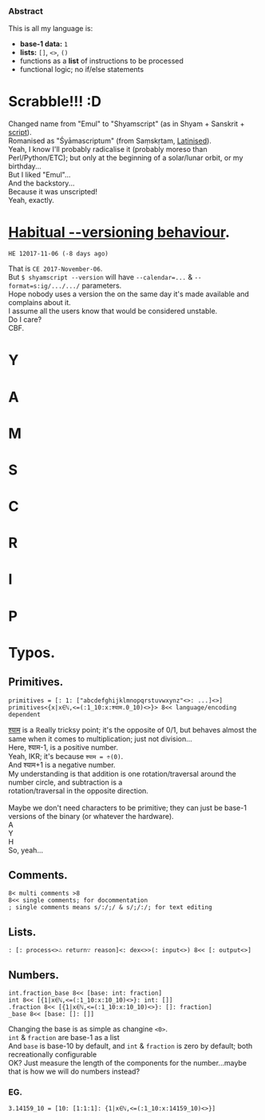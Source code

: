 ### Abstract
This is all my language is:
* **base-1 data:** `1`
* **lists:** `[]`, `<>`, `()`
* functions as a **list** of instructions to be processed
* functional logic; no if/else statements

# Scrabble!!! :D
Changed name from "Emul" to "Shyamscript" (as in Shyam + Sanskrit + [script](https://en.wikipedia.org/wiki/Source_code)).
<br>Romanised as "Śyāmascriptum" (from Saṃskṛtam, [Latinised](https://en.wiktionary.org/wiki/scriptum)).
<br>Yeah, I know I'll probably radicalise it (probably moreso than Perl/Python/ETC); but only at the beginning of a solar/lunar orbit, or my birthday...
<br>But I liked "Emul"...
<br>And the backstory...
<br>Because it was unscripted!
<br>Yeah, exactly.

# [Habitual --versioning behaviour](https://youtu.be/czgOWmtGVGs).
	HE 12017-11-06 (-8 days ago)
That is `CE 2017-November-06`.
<br>But `$ shyamscript --version` will have `--calendar=...` & `--format=s:ig/.../.../` parameters.
<br>Hope nobody uses a version the on the same day it's made available and complains about it.
<br>I assume all the users know that would be considered unstable.
<br>Do I care?
<br>CBF.

# Y

# A

# M

# S

# C

# R

# I

# P

# Typos.
## Primitives.
	primitives = [: 1: ["abcdefghijklmnopqrstuvwxynz"<>: ...]<>]
	primitives<{x|x∈ℕ,<=(:1_10:x:श्याम.0_10)<>}> 8<< language/encoding dependent
[श्याम](http://shyam.id.au/mowgli/) is a ℝeally tricksy point; it's the opposite of 0/1, but behaves almost the same when it comes to multiplication; just not division...
<br>Here, श्याम-1, is a positive number.
<br>Yeah, IKR; it's because `श्याम = ÷(0)`.
<br>And श्याम+1 is a negative number.
<br>My understanding is that addition is one rotation/traversal around the number circle, and subtraction is a <br>rotation/traversal in the opposite direction.
<br>
<br>Maybe we don't need characters to be primitive; they can just be base-1 versions of the binary (or whatever the hardware).
<br>A
<br>Y
<br>H
<br>So, yeah...
## Comments.
	8< multi comments >8
	8<< single comments; for docommentation
	; single comments means s/:/;/ & s/;/:/; for text editing
## Lists.
	: [: process<>∴ return∵ reason]<: dex<>>(: input<>) 8<< [: output<>]
## Numbers.
	int.fraction_base 8<< [base: int: fraction]
	int 8<< [{1|x∈ℕ,<=(:1_10:x:10_10)<>}: int: []]
	.fraction 8<< [{1|x∈ℕ,<=(:1_10:x:10_10)<>}: []: fraction]
	_base 8<< [base: []: []]
Changing the base is as simple as changine `<0>`.
<br>`int` & `fraction` are base-1 as a list
<br>And `base` is base-10 by default, and `int` & `fraction` is zero by default; both recreationally configurable
<br>OK? Just measure the length of the components for the number...maybe that is how we will do numbers instead?
### EG.
	3.14159_10 = [10: [1:1:1]: {1|x∈ℕ,<=(:1_10:x:14159_10)<>}]
